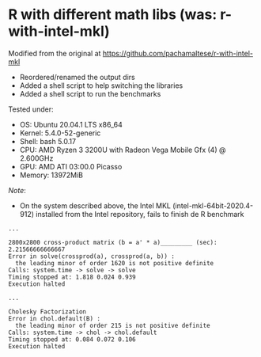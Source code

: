 # R with different math libs  (was: r-with-intel-mkl)

Modified from the original at https://github.com/pachamaltese/r-with-intel-mkl

- Reordered/renamed the output dirs
- Added a shell script to help switching the libraries
- Added a shell script to run the benchmarks

Tested under:

- OS: Ubuntu 20.04.1 LTS x86_64 
- Kernel: 5.4.0-52-generic 
- Shell: bash 5.0.17 
- CPU: AMD Ryzen 3 3200U with Radeon Vega Mobile Gfx (4) @ 2.600GHz 
- GPU: AMD ATI 03:00.0 Picasso 
- Memory: 13972MiB 

*Note*:

- On the system described above, the Intel MKL (intel-mkl-64bit-2020.4-912) installed from the Intel repository, fails to finish de R benchmark

```
...

2800x2800 cross-product matrix (b = a' * a)_________ (sec):  2.21566666666667 
Error in solve(crossprod(a), crossprod(a, b)) : 
  the leading minor of order 1620 is not positive definite
Calls: system.time -> solve -> solve
Timing stopped at: 1.818 0.024 0.939
Execution halted

...

Cholesky Factorization
Error in chol.default(B) : 
  the leading minor of order 215 is not positive definite
Calls: system.time -> chol -> chol.default
Timing stopped at: 0.084 0.072 0.106
Execution halted
```

